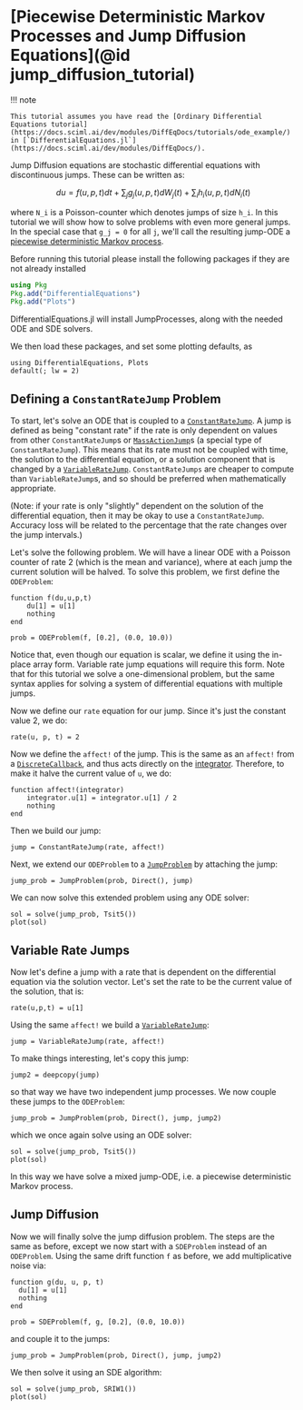 # [Piecewise Deterministic Markov Processes and Jump Diffusion Equations](@id jump_diffusion_tutorial)

!!! note

    This tutorial assumes you have read the [Ordinary Differential Equations tutorial](https://docs.sciml.ai/dev/modules/DiffEqDocs/tutorials/ode_example/) in [`DifferentialEquations.jl`](https://docs.sciml.ai/dev/modules/DiffEqDocs/).

Jump Diffusion equations are stochastic differential equations with discontinuous
jumps. These can be written as:

```math
du = f(u,p,t)dt + \sum_{j}g_j(u,p,t)dW_j(t) + \sum_{i}h_i(u,p,t)dN_i(t)
```
where ``N_i`` is a Poisson-counter which denotes jumps of size ``h_i``. In this
tutorial we will show how to solve problems with even more general jumps. In the
special case that ``g_j = 0`` for all ``j``, we'll call the resulting jump-ODE a
[piecewise deterministic Markov
process](https://en.wikipedia.org/wiki/Piecewise-deterministic_Markov_process).

Before running this tutorial please install the following packages if they are
not already installed
```julia
using Pkg
Pkg.add("DifferentialEquations")
Pkg.add("Plots")
```
DifferentialEquations.jl will install JumpProcesses, along with the needed ODE and
SDE solvers.

We then load these packages, and set some plotting defaults, as
```@example tut3
using DifferentialEquations, Plots
default(; lw = 2)
```

## Defining a `ConstantRateJump` Problem
To start, let's solve an ODE that is coupled to a [`ConstantRateJump`](@ref). A
jump is defined as being "constant rate" if the rate is only dependent on values
from other `ConstantRateJump`s or [`MassActionJump`](@ref)s (a special type of
`ConstantRateJump`). This means that its rate must not be coupled with time, the
solution to the differential equation, or a solution component that is changed
by a [`VariableRateJump`](@ref). `ConstantRateJumps` are cheaper to compute than
`VariableRateJump`s, and so should be preferred when mathematically appropriate.

(Note: if your rate is only "slightly" dependent on the solution of the differential
equation, then it may be okay to use a `ConstantRateJump`. Accuracy loss will be
related to the percentage that the rate changes over the jump intervals.)

Let's solve the following problem. We will have a linear ODE with a Poisson counter
of rate 2 (which is the mean and variance), where at each jump the current solution
will be halved. To solve this problem, we first define the `ODEProblem`:
```@example tut3
function f(du,u,p,t)
    du[1] = u[1]
    nothing
end

prob = ODEProblem(f, [0.2], (0.0, 10.0))
```
Notice that, even though our equation is scalar, we define it using the in-place
array form. Variable rate jump equations will require this form. Note that for
this tutorial we solve a one-dimensional problem, but the same syntax applies
for solving a system of differential equations with multiple jumps.

Now we define our `rate` equation for our jump. Since it's just the constant
value 2, we do:
```@example tut3
rate(u, p, t) = 2
```
Now we define the `affect!` of the jump. This is the same as an `affect!` from a
[`DiscreteCallback`](https://docs.sciml.ai/dev/modules/DiffEqDocs/features/callback_functions/),
and thus acts directly on the
[integrator](https://docs.sciml.ai/dev/modules/DiffEqDocs/basics/integrator/).
Therefore, to make it halve the current value of `u`, we do:
```@example tut3
function affect!(integrator)
    integrator.u[1] = integrator.u[1] / 2
    nothing
end
```
Then we build our jump:
```@example tut3
jump = ConstantRateJump(rate, affect!)
```
Next, we extend our `ODEProblem` to a [`JumpProblem`](@ref) by attaching the
jump:
```@example tut3
jump_prob = JumpProblem(prob, Direct(), jump)
```
We can now solve this extended problem using any ODE solver:
```@example tut3
sol = solve(jump_prob, Tsit5())
plot(sol)
```

## Variable Rate Jumps
Now let's define a jump with a rate that is dependent on the differential
equation via the solution vector. Let's set the rate to be the current value of
the solution, that is:
```@example tut3
rate(u,p,t) = u[1]
```
Using the same `affect!` we build a [`VariableRateJump`](@ref):
```@example tut3
jump = VariableRateJump(rate, affect!)
```
To make things interesting, let's copy this jump:
```@example tut3
jump2 = deepcopy(jump)
```
so that way we have two independent jump processes. We now couple these jumps
to the `ODEProblem`:
```@example tut3
jump_prob = JumpProblem(prob, Direct(), jump, jump2)
```
which we once again solve using an ODE solver:
```@example tut3
sol = solve(jump_prob, Tsit5())
plot(sol)
```
In this way we have solve a mixed jump-ODE, i.e. a piecewise deterministic
Markov process.

## Jump Diffusion
Now we will finally solve the jump diffusion problem. The steps are the same
as before, except we now start with a `SDEProblem` instead of an `ODEProblem`.
Using the same drift function `f` as before, we add multiplicative noise via:
```@example tut3
function g(du, u, p, t)
  du[1] = u[1]
  nothing
end

prob = SDEProblem(f, g, [0.2], (0.0, 10.0))
```
and couple it to the jumps:
```@example tut3
jump_prob = JumpProblem(prob, Direct(), jump, jump2)
```
We then solve it using an SDE algorithm:
```@example tut3
sol = solve(jump_prob, SRIW1())
plot(sol)
```
